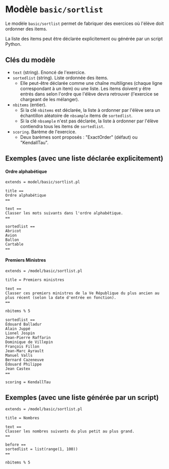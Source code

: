 # Modèle `basic/sortlist`

Le modèle `basic/sortlist` permet de fabriquer des exercices où l'élève doit ordonner des items.

La liste des items peut être déclarée explicitement ou générée par un script Python.

## Clés du modèle

* `text` (string). Enoncé de l'exercice.
* `sortedlist` (string). Liste ordonnée des items. 
    * Elle peut-être déclarée comme une chaîne multilignes (chaque ligne correspondant à un item) ou une liste. Les items doivent y être entrés dans selon l'ordre que l'élève devra retrouver (l'exercice se chargeant de les mélanger).
* `nbitems` (entier). 
    * Si la clé `nbitems` est déclarée, la liste à ordonner par l'élève sera un échantillon aléatoire de `nbsample` items de `sortedlist`. 
    * Si la clé `nbsample` n'est pas déclarée, la liste à ordonner par l'élève contiendra tous les items de `sortedlist`.
* `scoring`. Barème de l'exercice. 
    * Deux barèmes sont proposés : "ExactOrder" (défaut) ou "KendallTau".

## Exemples (avec une liste déclarée explicitement)

#### Ordre alphabétique

~~~
extends = model/basic/sortlist.pl

title ==
Ordre alphabétique
==

text ==
Classer les mots suivants dans l'ordre alphabétique.
==

sortedlist ==
Abricot
Avion
Ballon
Cartable
==
~~~

#### Premiers Ministres

~~~
extends = /model/basic/sortlist.pl

title = Premiers ministres

text ==
Classer ces premiers ministres de la Ve République du plus ancien au plus récent (selon la date d'entrée en fonction).
==

nbitems % 5

sortedlist ==
Édouard Balladur
Alain Juppé
Lionel Jospin
Jean-Pierre Raffarin
Dominique de Villepin
François Fillon
Jean-Marc Ayrault
Manuel Valls
Bernard Cazeneuve
Édouard Philippe
Jean Castex
==

scoring = KendallTau
~~~

## Exemples (avec une liste générée par un script)

```
extends = /model/basic/sortlist.pl

title = Nombres

text ==
Classer les nombres suivants du plus petit au plus grand.
==

before ==
sortedlist = list(range(1, 100))
==

nbitems % 5
```
